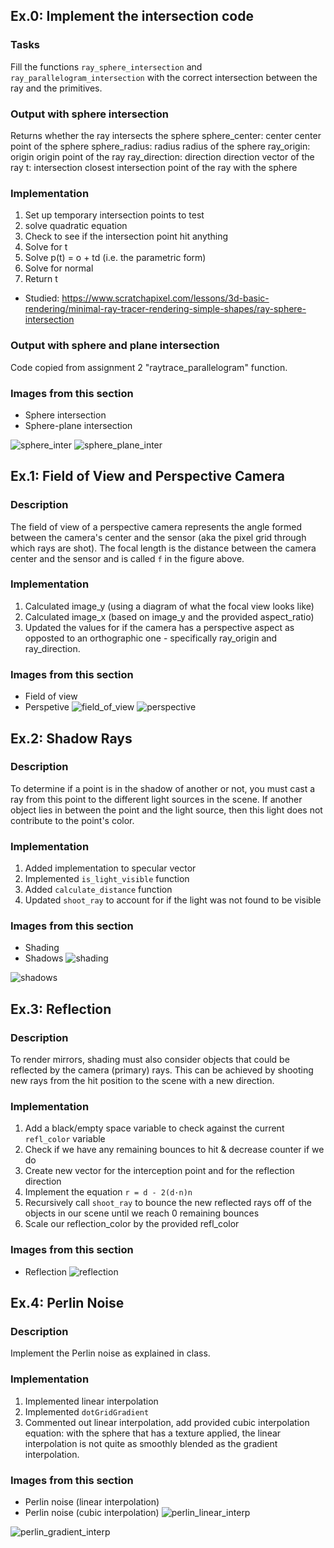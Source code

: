 Ex.0: Implement the intersection code
-------------------------------------

### Tasks
Fill the functions `ray_sphere_intersection` and `ray_parallelogram_intersection` with the correct intersection between the ray and the primitives.

### Output with sphere intersection
Returns whether the ray intersects the sphere
    sphere_center:  center center point of the sphere
    sphere_radius: radius radius of the sphere
    ray_origin: origin origin point of the ray
    ray_direction: direction direction vector of the ray
    t: intersection closest intersection point of the ray with the sphere

### Implementation
1. Set up temporary intersection points to test
2. solve quadratic equation
3. Check to see if the intersection point hit anything
4. Solve for t
5. Solve p(t) = o + td (i.e. the parametric form)
6. Solve for normal
7. Return t
* Studied: https://www.scratchapixel.com/lessons/3d-basic-rendering/minimal-ray-tracer-rendering-simple-shapes/ray-sphere-intersection

### Output with sphere and plane intersection
Code copied from assignment 2 "raytrace_parallelogram" function.

### Images from this section
* Sphere intersection
* Sphere-plane intersection

![sphere_inter](https://user-images.githubusercontent.com/79673623/156946799-3eccb497-7d2d-45fb-816b-b600f0798dfc.png)
![sphere_plane_inter](https://user-images.githubusercontent.com/79673623/156946805-b3123d37-802a-468a-8217-799ee06ad481.png)


Ex.1: Field of View and Perspective Camera
------------------------------------------

### Description
The field of view of a perspective camera represents the angle formed between the camera's center and the sensor (aka the pixel grid through which rays are shot). The focal length is the distance between the camera center and the sensor and is called `f` in the figure above.

### Implementation
1. Calculated image_y (using a diagram of what the focal view looks like)
2. Calculated image_x (based on image_y and the provided aspect_ratio)
3. Updated the values for if the camera has a perspective aspect as opposted to an orthographic one - specifically ray_origin and ray_direction.

### Images from this section
* Field of view
* Perspetive
![field_of_view](https://user-images.githubusercontent.com/79673623/156946811-3402834b-b45f-43b9-85b6-23523a79ae50.png)
![perspective](https://user-images.githubusercontent.com/79673623/156946818-750e5df8-8879-4451-a283-df15b25c6d8d.png)

Ex.2: Shadow Rays
-----------------

### Description
To determine if a point is in the shadow of another or not, you must cast a ray from this point to the different light sources in the scene. If another object lies in between the point and the light source, then this light does not contribute to the point's color.

### Implementation
1. Added implementation to specular vector
2. Implemented `is_light_visible` function
3. Added `calculate_distance` function
4. Updated `shoot_ray` to account for if the light was not found to be visible

### Images from this section
* Shading
* Shadows
![shading](https://user-images.githubusercontent.com/79673623/156946822-8509d773-1463-4367-a244-c7e047ff57a2.png)

![shadows](https://user-images.githubusercontent.com/79673623/156946825-173976d2-7f33-4002-9051-3faf9234c0a2.png)


Ex.3: Reflection
----------------

### Description
To render mirrors, shading must also consider objects that could be reflected by the camera (primary) rays. This can be achieved by shooting new rays from the hit position to the scene with a new direction.

### Implementation
1. Add a black/empty space variable to check against the current `refl_color` variable
2. Check if we have any remaining bounces to hit & decrease counter if we do
3. Create new vector for the interception point and for the reflection direction
4. Implement the equation `r = d - 2(d·n)n`
5. Recursively call `shoot_ray` to bounce the new reflected rays off of the objects in our scene until we reach 0 remaining bounces
6. Scale our reflection_color by the provided refl_color

### Images from this section
* Reflection
![reflection](https://user-images.githubusercontent.com/79673623/156946830-f827378e-bff1-4923-9cb5-b049a8c25282.png)

Ex.4: Perlin Noise
------------------

### Description
Implement the Perlin noise as explained in class.

### Implementation
1. Implemented linear interpolation
2. Implemented `dotGridGradient`
3. Commented out linear interpolation, add provided cubic interpolation equation: with the sphere that has a texture applied, the linear interpolation is not quite as smoothly blended as the gradient interpolation.

### Images from this section
* Perlin noise (linear interpolation)
* Perlin noise (cubic interpolation)
![perlin_linear_interp](https://user-images.githubusercontent.com/79673623/156946840-042bb0e4-02d1-45ae-8359-3cb7266acc7f.png)

![perlin_gradient_interp](https://user-images.githubusercontent.com/79673623/156946844-2cc815f8-e77c-4200-8f53-6921004f9ccb.png)
